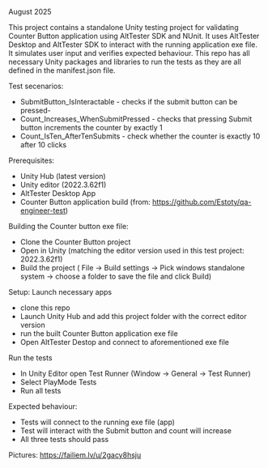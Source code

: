 August 2025

This project contains a standalone Unity testing project for validating Counter Button application using AltTester SDK and NUnit.
It uses AltTester Desktop and AltTester SDK to interact with the running application exe file. It simulates user input and verifies expected behaviour.
This repo has all necessary Unity packages and libraries to run the tests as they are all defined in the manifest.json file.

Test secenarios:

- SubmitButton_IsInteractable - checks if the submit button can be pressed-
- Count_Increases_WhenSubmitPressed - checks that pressing Submit button increments the counter by exactly 1
- Count_IsTen_AfterTenSubmits - check whether the counter is exactly 10 after 10 clicks



Prerequisites:

- Unity Hub (latest version)
- Unity editor (2022.3.62f1)
- AltTester Desktop App
- Counter Button application build (from: https://github.com/Estoty/qa-engineer-test)

Building the Counter button exe file:
- Clone the Counter Button project
- Open in Unity (matching the editor version used in this test project: 2022.3.62f1)
- Build the project ( File -> Build settings -> Pick windows standalone system -> choose a folder to save the file and click Build)

Setup:
Launch necessary apps
- clone this repo
- Launch Unity Hub and add this project folder with the correct editor version
- run the built Counter Button application exe file
- Open AltTester Destop and connect to aforementioned exe file

Run the tests
- In Unity Editor open Test Runner (Window -> General -> Test Runner)
- Select PlayMode Tests
- Run all tests


Expected behaviour:
- Tests will connect to the running exe file (app)
- Test will interact with the Submit button and count will increase
- All three tests should pass

Pictures:
https://failiem.lv/u/2gacy8hsju


